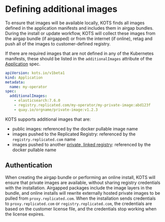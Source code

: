 # Defining additional images

To ensure that images will be available locally, KOTS finds all images defined in the application manifests and includes them in airgap bundles.
During the install or update workflow, KOTS will collect these images from the airgap bundle (if airgapped) or from the internet (if online), retag and push all of the images to customer-defined registry.

If there are required images that are not defined in any of the Kubernetes manifests, these should be listed in the `additionalImages` attribute of the [Application](/reference/v1beta1/application/) spec.

```yaml
apiVersion: kots.io/v1beta1
kind: Application
metadata:
  name: my-operator
spec:
  additionalImages:
    - elasticsearch:7.6.0
    - registry.replicated.com/my-operator/my-private-image:abd123f
    - quay.io/orgname/private-image:v1.2.3
```

KOTS supports additional images that are:

- public images: referenced by the docker pullable image name
- images pushed to the Replicated Registry: referenced by the `registry.replicated.com` name
- images pushed to another [private, linked registry](https://kots.io/vendor/packaging/private-images/): referenced by the docker pullable name

## Authentication

When creating the airgap bundle or performing an online install, KOTS will ensure that private images are available, without sharing registry credentials with the installation.
Airgapped packages include the image layers in the bundle, and online installs will rewrite externally hosted private images to be pulled from `proxy.replicated.com`.
When the installation sends credentials to `proxy.replicated.com` or `registry.replicated.com`, the credentials are based on the customer license file, and the credentials stop working when the license expires.
